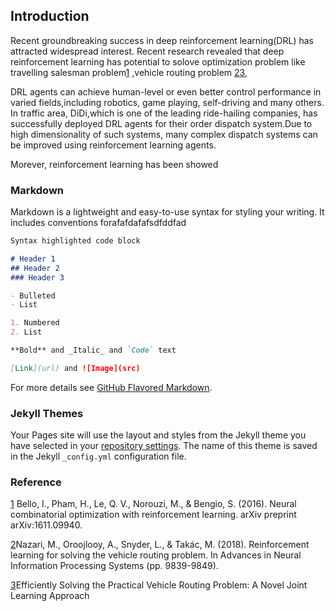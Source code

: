 ## Introduction
Recent groundbreaking success in deep reinforcement learning(DRL) has attracted widespread interest. Recent research revealed that deep reinforcement learning has potential to solove optimization problem like travelling salesman problem[1](https://arxiv.org/pdf/1611.09940.pdf) ,vehicle routing problem [2](https://papers.nips.cc/paper/8190-reinforcement-learning-for-solving-the-vehicle-routing-problem.pdf)[3](https://dl.acm.org/doi/pdf/10.1145/3394486.3403356), 


DRL agents can achieve human-level or even better control performance in varied fields,including robotics, game playing, self-driving and many others. In traffic area, DiDi,which is one of the leading  ride-hailing companies, has successfully deployed DRL agents for their order dispatch system.Due to high dimensionality of such systems, many complex dispatch systems can be improved using reinforcement learning agents. 

Morever, reinforcement learning has been showed 

### Markdown

Markdown is a lightweight and easy-to-use syntax for styling your writing. It includes conventions forafafdafafsdfddfad
```markdown
Syntax highlighted code block

# Header 1
## Header 2
### Header 3

- Bulleted
- List

1. Numbered
2. List

**Bold** and _Italic_ and `Code` text

[Link](url) and ![Image](src)
```

For more details see [GitHub Flavored Markdown](https://guides.github.com/features/mastering-markdown/).

### Jekyll Themes

Your Pages site will use the layout and styles from the Jekyll theme you have selected in your [repository settings](https://github.com/zhilee2019/FinalProjectDRL.github.io/settings). The name of this theme is saved in the Jekyll `_config.yml` configuration file.

### Reference
[1](https://arxiv.org/pdf/1611.09940.pdf) Bello, I., Pham, H., Le, Q. V., Norouzi, M., & Bengio, S. (2016). Neural combinatorial optimization with reinforcement learning. arXiv preprint arXiv:1611.09940.

[2](https://papers.nips.cc/paper/8190-reinforcement-learning-for-solving-the-vehicle-routing-problem.pdf)Nazari, M., Oroojlooy, A., Snyder, L., & Takác, M. (2018). Reinforcement learning for solving the vehicle routing problem. In Advances in Neural Information Processing Systems (pp. 9839-9849).

[3](https://dl.acm.org/doi/pdf/10.1145/3394486.3403356)Efficiently Solving the Practical Vehicle Routing Problem: A Novel Joint Learning Approach

